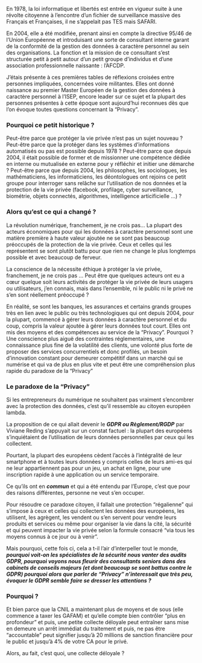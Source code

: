 En 1978, la loi informatique et libertés est entrée en vigueur suite à une révolte citoyenne à l’encontre d’un fichier de surveillance massive des Français et Françaises, il ne s’appelait pas TES mais SAFARI.

En 2004, elle a été modifiée, prenant ainsi en compte la directive 95/46 de l’Union Européenne et introduisant une sorte de consultant interne garant de la conformité de la gestion des données à caractère personnel au sein des organisations.
La fonction et la mission de ce consultant s’est structurée petit à petit autour d’un petit groupe d’individus et d’une association professionnelle naissante : l’AFCDP.

J’étais présente à ces premières tables de réflexions croisées entre personnes impliquées, concernées voire militantes.
Elles ont donné naissance au premier Master Européen de la gestion des données à caractère personnel à l’ISEP, encore leader sur ce sujet et la plupart des personnes présentes à cette époque sont aujourd’hui reconnues dès que l’on évoque  toutes questions concernant la “Privacy”.

### Pourquoi ce petit historique ?

Peut-être parce que protéger la vie privée n’est pas un sujet nouveau ?
Peut-être parce que la protéger dans les systèmes d’informations automatisés ou pas est possible depuis 1978 ?
Peut-être parce que depuis 2004, il était possible de former et de missionner une compétence dédiée en interne ou mutualisée en externe pour y réfléchir et initier une démarche ?
Peut-être parce que depuis 2004, les philosophes, les sociologues, les mathématiciens, les informaticiens, les déontologues ont rejoins ce petit groupe pour interroger sans relâche sur l’utilisation de nos données et la protection de la vie privée (facebook, profilage, cyber surveillance, biométrie, objets connectés, algorithmes, intelligence articificielle …) ?

### Alors qu’est ce qui a changé ?

La révolution numérique, franchement, je ne crois pas…
La plupart des acteurs économiques pour qui les données à caractère personnel sont une matière première à haute valeur ajoutée ne se sont pas beaucoup préoccupés de la protection de la vie privée. Ceux et celles qui les représentent se sont plutôt battu pour que rien ne change le plus longtemps possible et avec beaucoup de ferveur.

La conscience de la nécessite éthique à protéger la vie privée, franchement, je ne crois pas …
Peut être que quelques acteurs ont eu a cœur quelque soit leurs activités de protéger la vie privée de leurs usagers ou utilisateurs, j’en connais, mais dans l’ensemble, ni le public ni le privé ne s’en sont réellement préoccupé ?

En réalité, se sont les banques, les assurances et certains grands groupes très en lien avec le public ou très technologiques qui ont depuis 2004, pour la plupart, commencé à gérer leurs données à caractère personnel et du coup, compris la valeur ajoutée à gérer leurs données tout court.
Elles ont mis des moyens et des compétences au service de la “Privacy”. Pourquoi ? Une conscience plus aiguë des contraintes réglementaires, une connaissance plus fine de la volatilité des clients, une volonté plus forte de proposer des services concurrentiels et donc profilés, un besoin d’innovation constant pour demeurer compétitif dans un marché qui se numérise et qui va de plus en plus vite et peut être une compréhension plus rapide du paradoxe de la “Privacy”

### Le paradoxe de la “Privacy”
Si les entrepreneurs du numérique ne souhaitent pas vraiment s’encombrer avec la protection des données, c’est qu’il ressemble au citoyen européen lambda.

La proposition de ce qui allait devenir le ***GDPR ou Règlement/RGDP*** par Viviane Reding s’appuyait sur un constat factuel : la plupart des européens s’inquiétaient de l’utilisation de leurs données personnelles par ceux qui les collectent.

Pourtant, la plupart des européens cèdent l’accès à l’intégralité de leur smartphone et à toutes leurs données y compris celles de leurs ami-es qui ne leur appartiennent pas pour un jeu, un achat en ligne, pour une inscription rapide à une application ou un service temporaire.

Ce qu’ils ont en ***commun*** et qui a été entendu par l’Europe, c’est que pour des raisons différentes, personne ne veut s’en occuper.

Pour résoudre ce paradoxe citoyen, il fallait une protection “régalienne” qui s’impose à ceux et celles qui collectent les données des européens, les utilisent, les agrègent, les vendent ou s’en servent pour vendre leurs produits et services ou même pour organiser la vie dans la cité, la sécurité et qui peuvent impacter la vie privée selon la formule consacré “via tous les moyens connus à ce jour ou à venir”.

Mais pourquoi, cette fois ci, cela a t-il l’air d’interpeller tout le monde, ***pourquoi voit-on les spécialistes de la sécurité nous vanter des audits GDPR, pourquoi voyons nous fleurir des consultants seniors dans des cabinets de conseils majeurs (et dont beaucoup se sont battus contre le GDPR) pourquoi alors que parler de “Privacy” n’interessait que très peu, évoquer le GDPR semble faire se dresser les attentions ?***

### Pourquoi ?
Et bien parce que la CNIL a maintenant plus de moyens et de sous (elle commence a taxer les GAFAM) et qu’elle compte bien contrôler “plus en profondeur” et puis, une petite collecte déloyale peut entraîner sans mise en demeure un arrêt immédiat du traitement et puis, ne pas être “accountable” peut signifier jusqu’à 20 millions de sanction financière pour le public et jusqu’à 4% de votre CA pour le privé.

Alors, au fait, c’est quoi, une collecte déloyale ?
